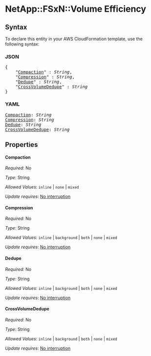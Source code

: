 # NetApp::FSxN::Volume Efficiency

## Syntax

To declare this entity in your AWS CloudFormation template, use the following syntax:

### JSON

<pre>
{
    "<a href="#compaction" title="Compaction">Compaction</a>" : <i>String</i>,
    "<a href="#compression" title="Compression">Compression</a>" : <i>String</i>,
    "<a href="#dedupe" title="Dedupe">Dedupe</a>" : <i>String</i>,
    "<a href="#crossvolumededupe" title="CrossVolumeDedupe">CrossVolumeDedupe</a>" : <i>String</i>
}
</pre>

### YAML

<pre>
<a href="#compaction" title="Compaction">Compaction</a>: <i>String</i>
<a href="#compression" title="Compression">Compression</a>: <i>String</i>
<a href="#dedupe" title="Dedupe">Dedupe</a>: <i>String</i>
<a href="#crossvolumededupe" title="CrossVolumeDedupe">CrossVolumeDedupe</a>: <i>String</i>
</pre>

## Properties

#### Compaction

_Required_: No

_Type_: String

_Allowed Values_: <code>inline</code> | <code>none</code> | <code>mixed</code>

_Update requires_: [No interruption](https://docs.aws.amazon.com/AWSCloudFormation/latest/UserGuide/using-cfn-updating-stacks-update-behaviors.html#update-no-interrupt)

#### Compression

_Required_: No

_Type_: String

_Allowed Values_: <code>inline</code> | <code>background</code> | <code>both</code> | <code>none</code> | <code>mixed</code>

_Update requires_: [No interruption](https://docs.aws.amazon.com/AWSCloudFormation/latest/UserGuide/using-cfn-updating-stacks-update-behaviors.html#update-no-interrupt)

#### Dedupe

_Required_: No

_Type_: String

_Allowed Values_: <code>inline</code> | <code>background</code> | <code>both</code> | <code>none</code> | <code>mixed</code>

_Update requires_: [No interruption](https://docs.aws.amazon.com/AWSCloudFormation/latest/UserGuide/using-cfn-updating-stacks-update-behaviors.html#update-no-interrupt)

#### CrossVolumeDedupe

_Required_: No

_Type_: String

_Allowed Values_: <code>inline</code> | <code>background</code> | <code>both</code> | <code>none</code> | <code>mixed</code>

_Update requires_: [No interruption](https://docs.aws.amazon.com/AWSCloudFormation/latest/UserGuide/using-cfn-updating-stacks-update-behaviors.html#update-no-interrupt)

